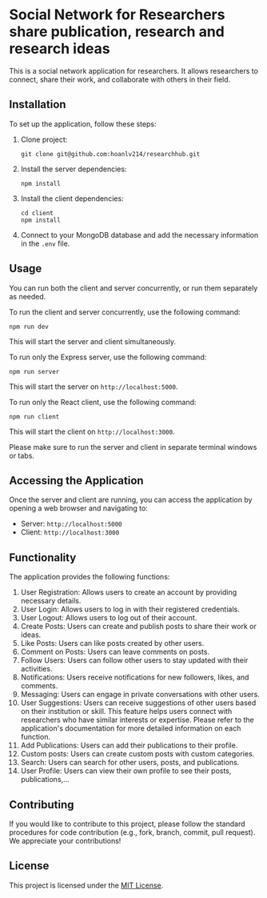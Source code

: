 # Social Network for Researchers share publication, research and research ideas

This is a social network application for researchers. It allows researchers to connect, share their work, and collaborate with others in their field.

## Installation

To set up the application, follow these steps:

1. Clone project:
   ```
   git clone git@github.com:hoanlv214/researchhub.git
   ```
2.  Install the server dependencies:
      ```
      npm install
      ```

3. Install the client dependencies:
   ```
   cd client
   npm install
   ```

4. Connect to your MongoDB database and add the necessary information in the `.env` file.

## Usage

You can run both the client and server concurrently, or run them separately as needed.

To run the client and server concurrently, use the following command:
   ```
   npm run dev
   ```
This will start the server and client simultaneously.

To run only the Express server, use the following command:
   ```
   npm run server
   ```
This will start the server on `http://localhost:5000`.

To run only the React client, use the following command:
   ```
   npm run client
   ```
This will start the client on `http://localhost:3000`.

Please make sure to run the server and client in separate terminal windows or tabs.

## Accessing the Application

Once the server and client are running, you can access the application by opening a web browser and navigating to:
- Server: `http://localhost:5000`
- Client: `http://localhost:3000`

## Functionality

The application provides the following functions:

1. User Registration: Allows users to create an account by providing necessary details.
2. User Login: Allows users to log in with their registered credentials.
3. User Logout: Allows users to log out of their account.
4. Create Posts: Users can create and publish posts to share their work or ideas.
5. Like Posts: Users can like posts created by other users.
6. Comment on Posts: Users can leave comments on posts.
7. Follow Users: Users can follow other users to stay updated with their activities.
8. Notifications: Users receive notifications for new followers, likes, and comments.
9. Messaging: Users can engage in private conversations with other users.
10. User Suggestions: Users can receive suggestions of other users based on their institution or skill. This feature helps users connect with researchers who have similar interests or expertise.
Please refer to the application's documentation for more detailed information on each function.
11. Add Publications: Users can add their publications to their profile.
12. Custom posts: Users can create custom posts with custom categories.
13. Search: Users can search for other users, posts, and publications.
15. User Profile: Users can view their own profile to see their posts, publications,...

## Contributing

If you would like to contribute to this project, please follow the standard procedures for code contribution (e.g., fork, branch, commit, pull request). We appreciate your contributions!

## License

This project is licensed under the [MIT License](LICENSE).
